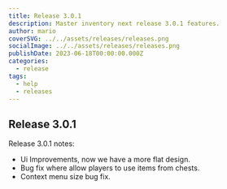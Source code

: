 ```yaml
---
title: Release 3.0.1
description: Master inventory next release 3.0.1 features.
author: mario
coverSVG: ../../assets/releases/releases.png
socialImage: ../../assets/releases/releases.png
publishDate: 2023-06-18T00:00:00.000Z
categories:
  - release
tags:
  - help
  - releases
---
```


## Release 3.0.1

Release 3.0.1 notes:

- Ui Improvements, now we have a more flat design.
- Bug fix where allow players to use items from chests.
- Context menu size bug fix.

